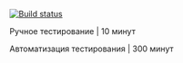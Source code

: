 [![Build status](https://ci.appveyor.com/api/projects/status/4oj50s5eko82xwqd/branch/master?svg=true)](https://ci.appveyor.com/project/DoroshenkoDenis/2-3-2-patterns-deliverycard-testmode/branch/master)

Ручное тестирование         | 10 минут

Автоматизация тестирования  | 300 минут
